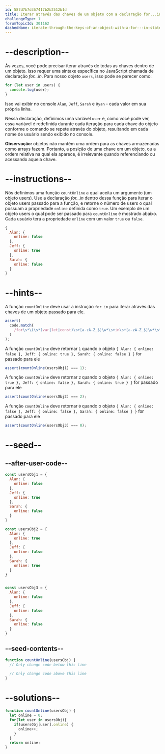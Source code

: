 ```yaml
---
id: 587d7b7d367417b2b2512b1d
title: Iterar através das chaves de um objeto com a declaração for...in
challengeType: 1
forumTopicId: 301162
dashedName: iterate-through-the-keys-of-an-object-with-a-for---in-statement
---
```


# --description--

Às vezes, você pode precisar iterar através de todas as chaves dentro de um objeto. Isso requer uma sintaxe específica no JavaScript chamada de declaração <dfn>for...in</dfn>. Para nosso objeto `users`, isso pode se parecer como:

```js
for (let user in users) {
  console.log(user);
}
```

Isso vai exibir no console `Alan`, `Jeff`, `Sarah` e `Ryan` - cada valor em sua própria linha.

Nessa declaração, definimos uma variável `user` e, como você pode ver, essa variável é redefinida durante cada iteração para cada chave do objeto conforme o comando se repete através do objeto, resultando em cada nome de usuário sendo exibido no console.

**Observação:** objetos não mantém uma ordem para as chaves armazenadas como arrays fazem. Portanto, a posição de uma chave em um objeto, ou a ordem relativa na qual ela aparece, é irrelevante quando referenciando ou acessando aquela chave.

# --instructions--

Nós definimos uma função `countOnline` a qual aceita um argumento (um objeto users). Use a declaração <dfn>for...in</dfn> dentro dessa função para iterar o objeto users passado para a função, e retorne o número de users o qual possuam a propriedade `online` definida como `true`. Um exemplo de um objeto users o qual pode ser passado para `countOnline` é mostrado abaixo. Cada usuário terá a propriedade `online` com um valor `true` ou `false`.

```js
{
  Alan: {
    online: false
  },
  Jeff: {
    online: true
  },
  Sarah: {
    online: false
  }
}
```

# --hints--

A função `countOnline` deve usar a instrução `for in` para iterar através das chaves de um objeto passado para ele.

```js
assert(
  code.match(
    /for\s*\(\s*(var|let|const)\s+[a-zA-Z_$]\w*\s+in\s+[a-zA-Z_$]\w*\s*\)/
  )
);
```

A função `countOnline` deve retornar `1` quando o objeto `{ Alan: { online: false }, Jeff: { online: true }, Sarah: { online: false } }` for passado para ele

```js
assert(countOnline(usersObj1) === 1);
```

A função `countOnline` deve retornar `2` quando o objeto `{ Alan: { online: true }, Jeff: { online: false }, Sarah: { online: true } }` for passado para ele

```js
assert(countOnline(usersObj2) === 2);
```

A função `countOnline` deve retornar `0` quando o objeto `{ Alan: { online: false }, Jeff: { online: false }, Sarah: { online: false } }` for passado para ele

```js
assert(countOnline(usersObj3) === 0);
```

# --seed--

## --after-user-code--

```js
const usersObj1 = {
  Alan: {
    online: false
  },
  Jeff: {
    online: true
  },
  Sarah: {
    online: false
  }
}

const usersObj2 = {
  Alan: {
    online: true
  },
  Jeff: {
    online: false
  },
  Sarah: {
    online: true
  }
}


const usersObj3 = {
  Alan: {
    online: false
  },
  Jeff: {
    online: false
  },
  Sarah: {
    online: false
  }
}
```

## --seed-contents--

```js
function countOnline(usersObj) {
  // Only change code below this line

  // Only change code above this line
}
```

# --solutions--

```js
function countOnline(usersObj) {
  let online = 0;
  for(let user in usersObj){
    if(usersObj[user].online) {
      online++;
    }
  }
  return online;
}
```
